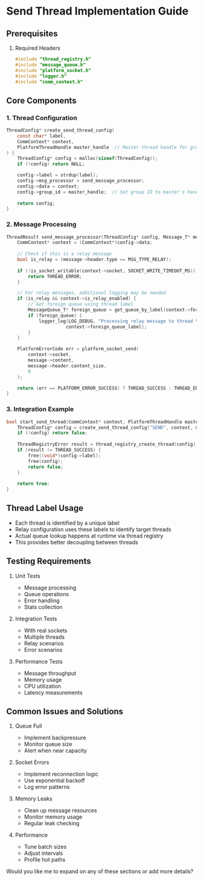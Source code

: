 # Send Thread Implementation Guide

## Prerequisites
1. Required Headers
   ```c
   #include "thread_registry.h"
   #include "message_queue.h"
   #include "platform_socket.h"
   #include "logger.h"
   #include "comm_context.h"
   ```

## Core Components

### 1. Thread Configuration
```c
ThreadConfig* create_send_thread_config(
    const char* label, 
    CommContext* context,
    PlatformThreadHandle master_handle  // Master thread handle for group ID
) {
    ThreadConfig* config = malloc(sizeof(ThreadConfig));
    if (!config) return NULL;

    config->label = strdup(label);
    config->msg_processor = send_message_processor;
    config->data = context;
    config->group_id = master_handle;  // Set group ID to master's handle
    
    return config;
}
```

### 2. Message Processing
```c
ThreadResult send_message_processor(ThreadConfig* config, Message_T* message) {
    CommContext* context = (CommContext*)config->data;
    
    // Check if this is a relay message
    bool is_relay = (message->header.type == MSG_TYPE_RELAY);
    
    if (!is_socket_writable(context->socket, SOCKET_WRITE_TIMEOUT_MS)) {
        return THREAD_ERROR;
    }

    // For relay messages, additional logging may be needed
    if (is_relay && context->is_relay_enabled) {
        // Get foreign queue using thread label
        MessageQueue_T* foreign_queue = get_queue_by_label(context->foreign_queue_label);
        if (foreign_queue) {
            logger_log(LOG_DEBUG, "Processing relay message to thread %s", 
                      context->foreign_queue_label);
        }
    }

    PlatformErrorCode err = platform_socket_send(
        context->socket,
        message->content,
        message->header.content_size,
        0
    );

    return (err == PLATFORM_ERROR_SUCCESS) ? THREAD_SUCCESS : THREAD_ERROR;
}
```

### 3. Integration Example
```c
bool start_send_thread(CommContext* context, PlatformThreadHandle master_handle) {
    ThreadConfig* config = create_send_thread_config("SEND", context, master_handle);
    if (!config) return false;
    
    ThreadRegistryError result = thread_registry_create_thread(config);
    if (result != THREAD_SUCCESS) {
        free((void*)config->label);
        free(config);
        return false;
    }
    
    return true;
}
```

## Thread Label Usage
- Each thread is identified by a unique label
- Relay configuration uses these labels to identify target threads
- Actual queue lookup happens at runtime via thread registry
- This provides better decoupling between threads

## Testing Requirements

1. Unit Tests
   - Message processing
   - Queue operations
   - Error handling
   - Stats collection

2. Integration Tests
   - With real sockets
   - Multiple threads
   - Relay scenarios
   - Error scenarios

3. Performance Tests
   - Message throughput
   - Memory usage
   - CPU utilization
   - Latency measurements

## Common Issues and Solutions

1. Queue Full
   - Implement backpressure
   - Monitor queue size
   - Alert when near capacity

2. Socket Errors
   - Implement reconnection logic
   - Use exponential backoff
   - Log error patterns

3. Memory Leaks
   - Clean up message resources
   - Monitor memory usage
   - Regular leak checking

4. Performance
   - Tune batch sizes
   - Adjust intervals
   - Profile hot paths

Would you like me to expand on any of these sections or add more details?

